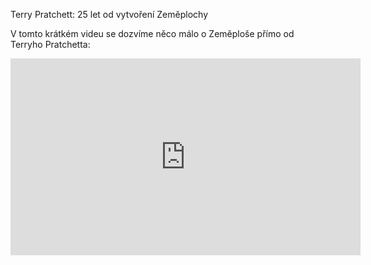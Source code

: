 Terry Pratchett: 25 let od vytvoření Zeměplochy



  V tomto krátkém videu se dozvíme něco málo o Zeměploše přímo od Terryho Pratchetta:
  <iframe width="560" height="315" src="https://www.youtube.com/embed/jDF4AHZFQdw" frameborder="0" allowfullscreen></iframe>
